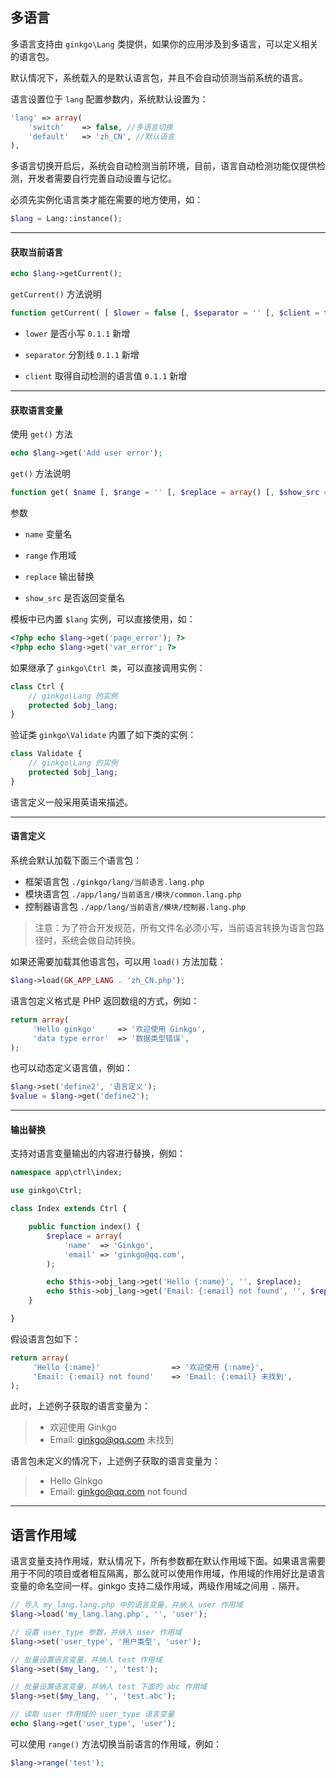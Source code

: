 ## 多语言

多语言支持由 `ginkgo\Lang` 类提供，如果你的应用涉及到多语言，可以定义相关的语言包。

默认情况下，系统载入的是默认语言包，并且不会自动侦测当前系统的语言。

语言设置位于 `lang` 配置参数内，系统默认设置为：

``` php
'lang' => array(
    'switch'    => false, //多语言切换
    'default'   => 'zh_CN', //默认语言
),
```

多语言切换开启后，系统会自动检测当前环境，目前，语言自动检测功能仅提供检测，开发者需要自行完善自动设置与记忆。

必须先实例化语言类才能在需要的地方使用，如：

``` php
$lang = Lang::instance();
```

----------

#### 获取当前语言


``` php
echo $lang->getCurrent();
```

`getCurrent()` 方法说明

``` php
function getCurrent( [ $lower = false [, $separator = '' [, $client = false ]]] )
```

* `lower` 是否小写 `0.1.1` 新增

* `separator` 分割线 `0.1.1` 新增

* `client` 取得自动检测的语言值 `0.1.1` 新增

----------

#### 获取语言变量

使用 `get()` 方法

``` php
echo $lang->get('Add user error');
```

`get()` 方法说明

``` php
function get( $name [, $range = '' [, $replace = array() [, $show_src = true ]]] )
```

参数

* `name` 变量名

* `range` 作用域

* `replace` 输出替换

* `show_src` 是否返回变量名


模板中已内置 `$lang` 实例，可以直接使用，如：

``` php
<?php echo $lang->get('page_error'); ?>
<?php echo $lang->get('var_error'; ?>
```

如果继承了 `ginkgo\Ctrl 类`，可以直接调用实例：

``` php
class Ctrl {
    // ginkgo\Lang 的实例
    protected $obj_lang;
}
```

验证类 `ginkgo\Validate` 内置了如下类的实例：

``` php
class Validate {
    // ginkgo\Lang 的实例
    protected $obj_lang;
}
```

语言定义一般采用英语来描述。

----------

#### 语言定义

系统会默认加载下面三个语言包：

* 框架语言包 `./ginkgo/lang/当前语言.lang.php`
* 模块语言包 `./app/lang/当前语言/模块/common.lang.php`
* 控制器语言包 `./app/lang/当前语言/模块/控制器.lang.php`

> 注意：为了符合开发规范，所有文件名必须小写，当前语言转换为语言包路径时，系统会做自动转换。

如果还需要加载其他语言包，可以用 `load()` 方法加载：

``` php
$lang->load(GK_APP_LANG . 'zh_CN.php');
```

语言包定义格式是 PHP 返回数组的方式，例如：

``` php
return array(
     'Hello ginkgo'     => '欢迎使用 Ginkgo',
     'data type error'  => '数据类型错误',
);
```

也可以动态定义语言值，例如：

``` php
$lang->set('define2', '语言定义');
$value = $lang->get('define2');
```

----------

#### 输出替换

支持对语言变量输出的内容进行替换，例如：

``` php
namespace app\ctrl\index;

use ginkgo\Ctrl;

class Index extends Ctrl {

    public function index() {
        $replace = array(
            'name'  => 'Ginkgo',
            'email' => 'ginkgo@qq.com',
        );

        echo $this->obj_lang->get('Hello {:name}', '', $replace);
        echo $this->obj_lang->get('Email: {:email} not found', '', $replace);
    }

}
```

假设语言包如下：

``` php
return array(
     'Hello {:name}'                => '欢迎使用 {:name}',
     'Email: {:email} not found'    => 'Email: {:email} 未找到',
);
```

此时，上述例子获取的语言变量为：

> * 欢迎使用 Ginkgo
> * Email: ginkgo@qq.com 未找到

语言包未定义的情况下，上述例子获取的语言变量为：

> * Hello Ginkgo
> * Email: ginkgo@qq.com not found


----------

## 语言作用域

语言变量支持作用域，默认情况下，所有参数都在默认作用域下面。如果语言需要用于不同的项目或者相互隔离，那么就可以使用作用域，作用域的作用好比是语言变量的命名空间一样。ginkgo 支持二级作用域，两级作用域之间用 <kbd>.</kbd> 隔开。

``` php
// 导入 my_lang.lang.php 中的语言变量，并纳入 user 作用域
$lang->load('my_lang.lang.php', '', 'user');

// 设置 user_type 参数，并纳入 user 作用域
$lang->set('user_type', '用户类型', 'user');

// 批量设置语言变量，并纳入 test 作用域
$lang->set($my_lang, '', 'test');

// 批量设置语言变量，并纳入 test 下面的 abc 作用域
$lang->set($my_lang, '', 'test.abc');

// 读取 user 作用域的 user_type 语言变量
echo $lang->get('user_type', 'user');
```

可以使用 `range()` 方法切换当前语言的作用域，例如：

``` php
$lang->range('test');
```
